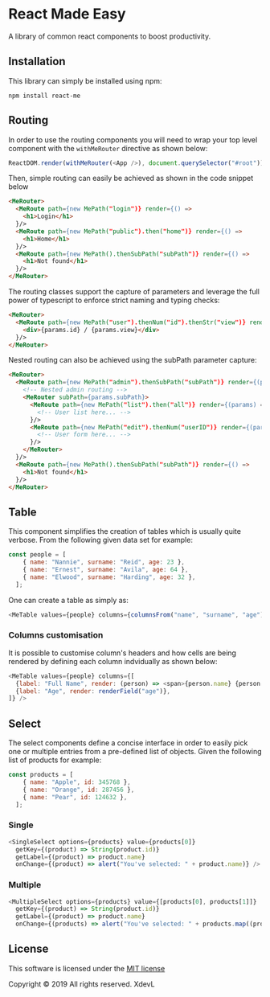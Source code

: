 # React Made Easy
A library of common react components to boost productivity.

## Installation
This library can simply be installed using npm:
```shell
npm install react-me
```
## Routing
In order to use the routing components you will need to wrap your top level component with the `withMeRouter` directive as shown below:
```javascript
ReactDOM.render(withMeRouter(<App />), document.querySelector("#root"));
```

Then, simple routing can easily be achieved as shown in the code snippet below

```html
<MeRouter>
  <MeRoute path={new MePath("login")} render={() =>
    <h1>Login</h1>
  }/>
  <MeRoute path={new MePath("public").then("home")} render={() =>
    <h1>Home</h1>
  }/>
  <MeRoute path={new MePath().thenSubPath("subPath")} render={() =>
    <h1>Not found</h1>
  }/>
</MeRouter>
```

The routing classes support the capture of parameters and leverage the full power of typescript to enforce strict naming and typing checks:
```html
<MeRouter>
  <MeRoute path={new MePath("user").thenNum("id").thenStr("view")} render={(params) => 
    <div>{params.id} / {params.view}</div>
  }/>
</MeRouter>

```

Nested routing can also be achieved using the subPath parameter capture:
```html
<MeRouter>
  <MeRoute path={new MePath("admin").thenSubPath("subPath")} render={(params) =>
    <!-- Nested admin routing -->
    <MeRouter subPath={params.subPath}>
      <MeRoute path={new MePath("list").then("all")} render={(params) =>
        <!-- User list here... -->
      }/>
      <MeRoute path={new MePath("edit").thenNum("userID")} render={(params) =>
        <!-- User form here... -->
      }/>
    </MeRouter>
  }/>
  <MeRoute path={new MePath().thenSubPath("subPath")} render={() =>
    <h1>Not found</h1>
  }/>
</MeRouter>

```


## Table
This component simplifies the creation of tables which is usually quite verbose. From the following given data set for example:
```javascript
const people = [
    { name: "Nannie", surname: "Reid", age: 23 },
    { name: "Ernest", surname: "Avila", age: 64 },
    { name: "Elwood", surname: "Harding", age: 32 },
  ];
```
One can create a table as simply as:
```javascript
<MeTable values={people} columns={columnsFrom("name", "surname", "age")} />

```

### Columns customisation
It is possible to customise column's headers and how cells are being rendered by defining each column indvidually as shown below:
```javascript
<MeTable values={people} columns={[
  {label: "Full Name", render: (person) => <span>{person.name} {person.surname}</span>},
  {label: "Age", render: renderField("age")},
]} />
```

## Select

The select components define a concise interface in order to easily pick one or multiple entries from a pre-defined list of objects. Given the following list of products for example:

```javascript
const products = [
    { name: "Apple", id: 345768 },
    { name: "Orange", id: 287456 },
    { name: "Pear", id: 124632 },
  ];
```

### Single

```javascript
<SingleSelect options={products} value={products[0]}
  getKey={(product) => String(product.id)}
  getLabel={(product) => product.name}
  onChange={(product) => alert("You've selected: " + product.name)} />
```

### Multiple
```javascript
<MultipleSelect options={products} value={[products[0], products[1]]}
  getKey={(product) => String(product.id)}
  getLabel={(product) => product.name}
  onChange={(products) => alert("You've selected: " + products.map((product) => product.name).join(","))} />
```

## License
This software is licensed under the [MIT license](LICENSE)

Copyright &#169; 2019 All rights reserved. XdevL
